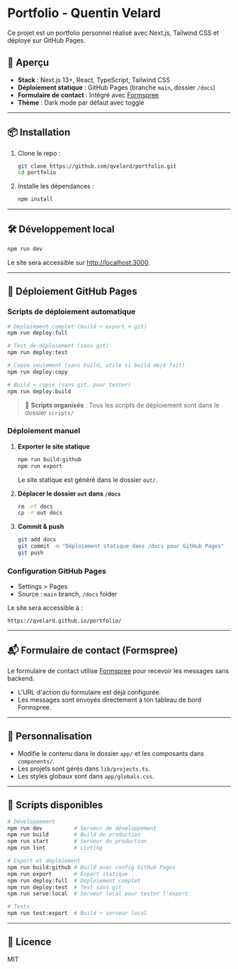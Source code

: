 # Portfolio - Quentin Velard

Ce projet est un portfolio personnel réalisé avec Next.js, Tailwind CSS et déployé sur GitHub Pages.

## 🚀 Aperçu
- **Stack** : Next.js 13+, React, TypeScript, Tailwind CSS
- **Déploiement statique** : GitHub Pages (branche `main`, dossier `/docs`)
- **Formulaire de contact** : Intégré avec [Formspree](https://formspree.io/)
- **Thème** : Dark mode par défaut avec toggle

---

## 📦 Installation

1. Clone le repo :
   ```bash
   git clone https://github.com/qvelard/portfolio.git
   cd portfolio
   ```
2. Installe les dépendances :
   ```bash
   npm install
   ```

---

## 🛠️ Développement local

```bash
npm run dev
```
Le site sera accessible sur [http://localhost:3000](http://localhost:3000).

---

## 🚀 Déploiement GitHub Pages

### Scripts de déploiement automatique

```bash
# Déploiement complet (build + export + git)
npm run deploy:full

# Test de déploiement (sans git)
npm run deploy:test

# Copie seulement (sans build, utile si build déjà fait)
npm run deploy:copy

# Build + copie (sans git, pour tester)
npm run deploy:build
```

> 📁 **Scripts organisés** : Tous les scripts de déploiement sont dans le dossier `scripts/`

### Déploiement manuel

1. **Exporter le site statique**
   ```bash
   npm run build:github
   npm run export
   ```
   Le site statique est généré dans le dossier `out/`.

2. **Déplacer le dossier `out` dans `/docs`**
   ```bash
   rm -rf docs
   cp -r out docs
   ```

3. **Commit & push**
   ```bash
   git add docs
   git commit -m "Déploiement statique dans /docs pour GitHub Pages"
   git push
   ```

### Configuration GitHub Pages
- Settings > Pages
- Source : `main` branch, `/docs` folder

Le site sera accessible à :
```
https://qvelard.github.io/portfolio/
```

---

## 📬 Formulaire de contact (Formspree)

Le formulaire de contact utilise [Formspree](https://formspree.io/f/mqapznyb) pour recevoir les messages sans backend.

- L'URL d'action du formulaire est déjà configurée.
- Les messages sont envoyés directement à ton tableau de bord Formspree.

---

## 📝 Personnalisation
- Modifie le contenu dans le dossier `app/` et les composants dans `components/`.
- Les projets sont gérés dans `lib/projects.ts`.
- Les styles globaux sont dans `app/globals.css`.

---

## 🔧 Scripts disponibles

```bash
# Développement
npm run dev          # Serveur de développement
npm run build        # Build de production
npm run start        # Serveur de production
npm run lint         # Linting

# Export et déploiement
npm run build:github # Build avec config GitHub Pages
npm run export       # Export statique
npm run deploy:full  # Déploiement complet
npm run deploy:test  # Test sans git
npm run serve:local  # Serveur local pour tester l'export

# Tests
npm run test:export  # Build + serveur local
```

---

## 📄 Licence
MIT

